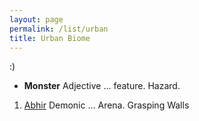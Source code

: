 ```yaml
---
layout: page
permalink: /list/urban
title: Urban Biome
---
```


:)

- <span class="a">**Monster**</span> <span class="b">Adjective ... </span> <span class="c">feature.</span>  <span class="d">Hazard</span>.

1. <span class="a">[Abhir](/monsters/abhir)</span> <span class="b">Demonic ...</span>  <span class="c">Arena.</span> <span class="d">Grasping Walls</span>
